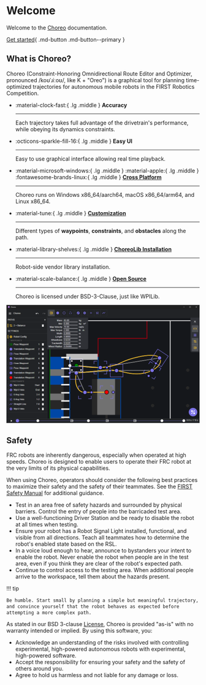 # Welcome

Welcome to the [Choreo](https://github.com/SleipnirGroup/Choreo) documentation.

[Get started](./installation.md){ .md-button .md-button--primary }


## What is Choreo?

Choreo (Constraint-Honoring Omnidirectional Route Editor and Optimizer, pronounced /koʊˈɹiːoʊ/, like K + "Oreo") is a graphical tool for planning time-optimized trajectories for autonomous mobile robots in the FIRST Robotics Competition.

<div class="grid cards" markdown>

-   :material-clock-fast:{ .lg .middle } __Accuracy__

    ---

    Each trajectory takes full advantage of the drivetrain's performance, while obeying its dynamics constraints.


-   :octicons-sparkle-fill-16:{ .lg .middle } __Easy UI__

    ---

    Easy to use graphical interface allowing real time playback.


-   :material-microsoft-windows:{ .lg .middle } :material-apple:{ .lg .middle } :fontawesome-brands-linux:{ .lg .middle } [__Cross Platform__](./installation.md)

    ---

    Choreo runs on Windows x86_64/aarch64, macOS x86_64/arm64, and Linux x86_64.



-   :material-tune:{ .lg .middle } [__Customization__](./usage/editing-paths.md)

    ---

    Different types of **waypoints**, **constraints**, and **obstacles** along the path.


-   :material-library-shelves:{ .lg .middle } [__ChoreoLib Installation__](./choreolib/getting-started.md)

    ---

    Robot-side vendor library installation.



-   :material-scale-balance:{ .lg .middle } [__Open Source__](./contributing/contributing-guide.md)

    ---

    Choreo is licensed under BSD-3-Clause, just like WPILib.

<!-- -   :material-connection:{ .lg .middle } __PathPlanner Integration__

    ---

    Integration with PathPlanner allows you to generate paths while still working with a familiar toolset. -->



</div>

![Readme Screenshot of Example Choreo Setup](media/readmeScreenshot.png)

## Safety

FRC robots are inherently dangerous, especially when operated at high speeds. Choreo is designed to enable users to operate their FRC robot at the very limits of its physical capabilities.

When using Choreo, operators should consider the following best practices to maximize their safety and the safety of their teammates. See the [FIRST Safety Manual](https://www.firstinspires.org/robotics/frc/safety) for additional guidance.

- Test in an area free of safety hazards and surrounded by physical barriers. Control the entry of people into the barricaded test area.
- Use a well-functioning Driver Station and be ready to disable the robot at all times when testing.
- Ensure your robot has a Robot Signal Light installed, functional, and visible from all directions. Teach all teammates how to determine the robot's enabled state based on the RSL.
- In a voice loud enough to hear, announce to bystanders your intent to enable the robot. Never enable the robot when people are in the test area, even if you think they are clear of the robot's expected path.
- Continue to control access to the testing area. When additional people arrive to the workspace, tell them about the hazards present.

!!! tip

    Be humble. Start small by planning a simple but meaningful trajectory, and convince yourself that the robot behaves as expected before attempting a more complex path.

As stated in our BSD 3-clause [License](https://github.com/SleipnirGroup/Choreo/blob/main/LICENSE), Choreo is provided "as-is" with no warranty intended or implied. By using this software, you:

- Acknowledge an understanding of the risks involved with controlling experimental, high-powered autonomous robots with experimental, high-powered software.
- Accept the responsibility for ensuring your safety and the safety of others around you.
- Agree to hold us harmless and not liable for any damage or loss.
